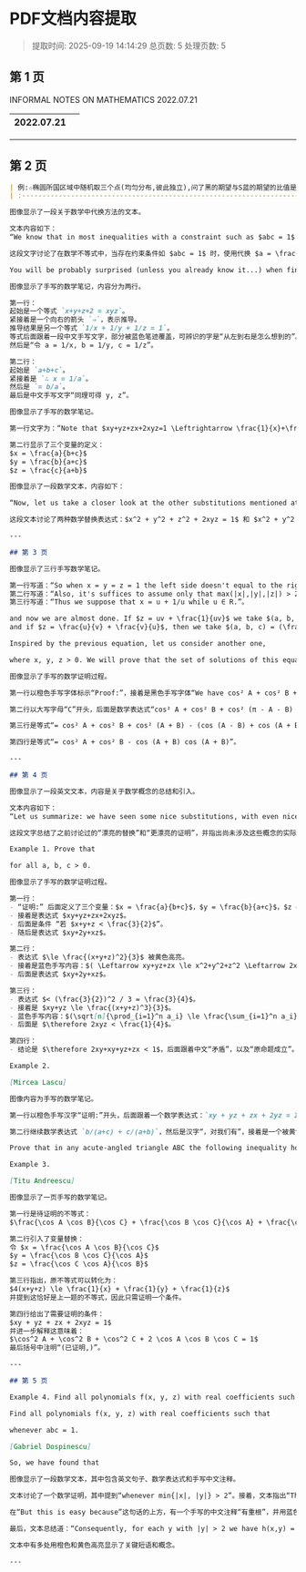 # PDF文档内容提取
> 提取时间: 2025-09-19 14:14:29
> 总页数: 5
> 处理页数: 5

## 第 1 页

INFORMAL NOTES ON
MATHEMATICS
2022.07.21

| 2022.07.21 | |
| :---------- | :------------------------------------------------------------------------------------------------------------------------------------------------------------------------------------------------------------------------------------------------------------------------------------------------------------------------------------------------------------------------------------------------------------------------------------------------------------------------------------------------------------------------------------------------------------------------------------------------------------------------------------------------------------------------------------------------------------------------------------------------------------------------------------------------------------------------------------------------------------------------------------------------------------------------------------------------------------------------------------------------------------------------------------------------------------------------------------------------------------------------------------------------------------------------------------------------------------------------------------------------------------------------------------------------------------------------------------------------------------------------------------------------------------------------------------------------------------------------------------------------------------------------------------------------------------------------------------------------------------------------------------------------------------------------------------------------------------------------------------------------------------------------------------------------------------------------------------------------------------------------------------------------------------------------------------------------------------------------------------------------------------------------------------------------------------------------------------------------------------------------------------------------------------------------------------------------------------------------------------------------------------------------------------------------------------------------------------------------------------------------------------------------------------------------------------------------------------------------------------------------------------------------------------------------------------------------------------------------------------------------------------------------------------------------------------------------------------------------------------------------------------------------------------------------------------------------------------------------------------------------------------------------------------------------------------------------------------------------------------------------------------------------------------------------------------------------------------------------------------------------------------------------------------------------------------------------------------------------------------------------------------------------------------------------------------------------------------------------------------------------------------------------------------------------------------------------------------------------------------------------------------------------------------------------------------------------------------------------------------------------------------------------------------------------------------------------------------------------------------------------------------------------------------------------------------------------------------------------------------------------------------------------------------------------------------------------------------------------------------------------------------------------------------------------------------------------------------------------------------------------------------------------------------------------------------------------------------------------------------------------------------------------------------------------------------------------------------------------------------------------------------------------------------------------------------------------------------------------------------------------------------------------------------------------------------------------------------------------------------------------------------------------------------------------------------------------------------------------------------------------------------------------------------------------------------------------------------------------------------------------------------------------------------------------------------------------------------------------------------------------------------------------------------------------------------------------------------------------------------------------------------------------------------------------------------------------------------------------------------------------------------------------------------------------------------------------------------------------------------------------------------------------------------------------------------------------------------------------------------------------------------------------------------------------------------------------------------------------------------------------------------------------------------------------------------------------------------------------------------------------------------------------------------------------------------------------------------------------------------------------------------------------------------------------------------------------------------------------------------------------------------------------------------------------------------------------------------------------------------------------------------------------------------------------------------------------------------------------------------------------------------------------------------------------------------------------------------------------------------------------------------------------------------------------------------------------------------------------------------------------------------------------------------------------------------------------------------------------------------------------------------------------------------------------------------------------------------------------------------------------------------------------------------------------------------------------------------------------------------------------------------------------------------------------------------------------------------------------------------------------------------------------------------------------------------------------------------------------------------------------------------------------------------------------------------------------------------------------------------------------------------------------------------------------------------------------------------------------------------------------------------------------------------------------------------------------------------------------------------------------------------------------------------------------------------------------------------------------------------------------------------------------------------------------------------------------------------------------------------------------------------------------------------------------------------------------------------------------------------------------------------------------------------------------------------------------------------------------------------------------------------------------------------------------------------------------------------------------------------------------------------------------------------------------------------------------------------------------------------------------------------------------------------------------------------------------------------------------------------------------------------------------------------------------------------------------------------------------------------------------------------------------------------------------------------------------------------------------------------------------------------------------------------------------------------------------------------------------------------------------------------------------------------------------------------------------------------------------------------------------------------------------------------------------------------------------------------------------------------------------------------------------------------------------------------------------------------------------------------------------------------------------------------------------------------------------------------------------------------------------------------------------------------------------------------------------------------------------------------------------------------------------------------------------------------------------------------------------------------------------------------------------------------------------------------------------------------------------------------------------------------------------------------------------------------------------------------------------------------------------------------------------------------------------------------------------------------------------------------------------------------------------------------------------------------------------------------------------------------------------------------------------------------------------------------------------------------------------------------------------------------------------------------------------------------------------------------------------------------------------------------------------------------------------------------------------------------------------------------------------------------------------------------------------------------------------------------------------------------------------------------------------------------------------------------------------------------------------------------------------------------------------------------------------------------------------------------------------------------------------------------------------------------------------------------------------------------------------------------------------------------------------------------------------------------------------------------------------------------------------------------------------------------------------------------------------------------------------------------------------------------------------------------------------------------------------------------------------------------------------------------------------------------------------------------------------------------------------------------------------------------------------------------------------------------------------------------------------------------------------------------------------------------------------------------------------------------------------------------------------------------------------------------------------------------------------------------------------------------------------------------------------------------------------------------------------------------------------------------------------------------------------------------------------------------------------------------------------------------------------------------------------------------------------------------------------------------------------------------------------------------------------------------------------------------------------------------------------------------------------------------------------------------------------------------------------------------------------------------------------------------------------------------------------------------------------------------------------------------------------------------------------------------------------------------------------------------------------------------------------------------------------------------------------------------------------------------------------------------------------------------------------------------------------------------------------------------------------------------------------------------------------------------------------------------------------------------------------------------------------------------------------------------------------------------------------------------------------------------------------------------------------------------------------------------------------------------------------------------------------------------------------------------------------------------------------------------------------------------------------------------------------------------------------------------------------------------------------------------------------------------------------------------------------------------------------------------------------------------------------------------------------------------------------------------------------------------------------------------------------------------------------------------------------------------------------------------------------------------------------------------------------------------------------------------------------------------------------------------------------------------------------------------------------------------------------------------------------------------------------------------------------------------------------------------------------------------------------------------------------------------------------------------------------------------------------------------------------------------------------------------------------------------------------------------------------------------------------------------------------------------------------------------------------------------------------------------------------------------------------------------------------------------------------------------------------------------------------------------------------------------------------------------------------------------------------------------------------------------------------------------------------------------------------------------------------------------------------------------------------------------------------------------------------------------------------------------------------------------------------------------------------------------------------------------------------------------------------------------------------------------------------------------------------------------------------------------------------------------------------------------------------------------------------------------------------------------------------------------------------------------------------------------------------------------------------------------------------------------------------------------------------------------------------------------------------------------------------------------------------------------------------------------------------------------------------------------------------------------------------------------------------------------------------------------------------------------------------------------------------------------------------------------------------------------------------------------------------------------------------------------------------------------------------------------------------------------------------------------------------------------------------------------------------------------------------------------------------------------------------------------------------------------------------------------------------------------------------------------------------------------------------------------------------------------------------------------------------------------------------------------------------------------------------------------------------------------------------------------------------------------------------------------------------------------------------------------------------------------------------------------------------------------------------------------------------------------------------------------------------------------------------------------------------------------------------------------------------------------------------------------------------------------------------------------------------------------------------------------------------------------------------------------------------------------------------------------------------------------------------------------------------------------------------------------------------------------------------------------------------------------------------------------------------------------------------------------------------------------------------------------------------------------------------------------------------------------------------------------------------------------------------------------------------------------------------------------------------------------------------------------------------------------------------------------------------------------------------------------------------------------------------------------------------------------------------------------------------------------------------------------------------------------------------------------------------------------------------------------------------------------------------------------------------------------------------------------------------------------------------------------------------------------------------------------------------------------------------------------------------------------------------------------------------------------------------------------------------------------------------------------------------------------------------------------------------------------------------------------------------------------------------------------------------------------------------------------------------------------------------------------------------------------------------------------------------------------------------------------------------------------------------------------------------------------------------------------------------------------------------------------------------------------------------------------------------------------------------------------------------------------------------------------------------------------------------------------------------------------------------------------------------------------------------------------------------------------------------------------------------------------------------------------------------------------------------------------------------------------------------------------------------------------------------------------------------------------------------------------------------------------------------------------------------------------------------------------------------------------------------------------------------------------------------------------------------------------------------------------------------------------------------------------------------------------------------------------------------------------------------------------------------------------------------------------------------------------------------------------------------------------------------------------------------------------------------------------------------------------------------------------------------------------------------------------------------------------------------------------------------------------------------------------------------------------------------------------------------------------------------------------------------------------------------------------------------------------------------------------------------------------------------------------------------------------------------------------------------------------------------------------------------------------------------------------------------------------------------------------------------------------------------------------------------------------------------------------------------------------------------------------------------------------------------------------------------------------------------------------------------------------------------------------------------------------------------------------------------------------------------------------------------------------------------------------------------------------------------------------------------------------------------------------------------------------------------------------------------------------------------------------------------------------------------------------------------------------------------------------------------------------------------------------------------------------------------------------------------------------------------------------------------------------------------------------------------------------------------------------------------------------------------------------------------------------------------------------------------------------------------------------------------------------------------------------------------------------------------------------------------------------------------------------------------------------------------------------------------------------------------------------------------------------------------------------------------------------------------------------------------------------------------------------------------------------------------------------------------------------------------------------------------------------------------------------------------------------------------------------------------------------------------------------------------------------------------------------------------------------------------------------------------------------------------------------------------------------------------------------------------------------------------------------------------------------------------------------------------------------------------------------------------------------------------------------------------------------------------------------------------------------------------------------------------------------------------------------------------------------------------------------------------------------------------------------------------------------------------------------------------------------------------------------------------------------------------------------------------------------------------------------------------------------------------------------------------------------------------------------------------------------------------------------------------------------------------------------------------------------------------------------------------------------------------------------------------------------------------------------------------------------------------------------------------------------------------------------------------------------------------------------------------------------------------------------------------------------------------------------------------------------------------------------------------------------------------------------------------------------------------------------------------------------------------------------------------------------------------------------------------------------------------------------------------------------------------------------------------------------------------------------------------------------------------------------------------------------------------------------------------------------------------------------------------------------------------------------------------------------------------------------------------------------------------------------------------------------------------------------------------------------------------------------------------------------------------------------------------------------------------------------------------------------------------------------------------------------------------------------------------------------------------------------------------------------------------------------------------------------------------------------------------------------------------------------------------------------------------------------------------------------------------------------------------------------------------------------------------------------------------------------------------------------------------------------------------------------------------------------------------------------------------------------------------------------------------------------------------------------------------------------------------------------------------------------------------------------------------------------------------------------------------------------------------------------------------------------------------------------------------------------------------------------------------------------------------------------------------------------------------------------------------------------------------------------------------------------------------------------------------------------------------------------------------------------------------------------------------------------------------------------------------------------------------------------------------------------------------------------------------------------------------------------------------------------------------------------------------------------------------------------------------------------------------------------------------------------------------------------------------------------------------------------------------------------------------------------------------------------------------------------------------------------------------------------------------------------------------------------------------------------------------------------------------------------------------------------------------------------------------------------------------------------------------------------------------------------------------------------------------------------------------------------------------------------------------------------------------------------------------------------------------------------------------------------------------------------------------------------------------------------------------------------------------------------------------------------------------------------------------------------------------------------------------------------------------------------------------------------------------------------------------------------------------------------------------------------------------------------------------------------------------------------------------------------------------------------------------------------------------------------------------------------------------------------------------------------------------------------------------------------------------------------------------------------------------------------------------------------------------------------------------------------------------------------------------------------------------------------------------------------------------------------------------------------------------------------------------------------------------------------------------------------------------------------------------------------------------------------------------------------------------------------------------------------------------------------------------------------------------------------------------------------------------------------------------------------------------------------------------------------------------------------------------------------------------------------------------------------------------------------------------------------------------------------------------------------------------------------------------------------------------------------------------------------------------------------------------------------------------------------------------------------------------------------------------------------------------------------------------------------------------------------------------------------------------------------------------------------------------------------------------------------------------------------------------------------------------------------------------------------------------------------------------------------------------------------------------------------------------------------------------------------------------------------------------------------------------------------------------------------------------------------------------------------------------------------------------------------------------------------------------------------------------------------------------------------------------------------------------------------------------------------------------------------------------------------------------------------------------------------------------------------------------------------------------------------------------------------------------------------------------------------------------------------------------------------------------------------------------------------------------------------------------------------------------------------------------------------------------------------------------------------------------------------------------------------------------------------------------------------------------------------------------------------------------------------------------------------------------------------------------------------------------------------------------------------------------------------------------------------------------------------------------------------------------------------------------------------------------------------------------------------------------------------------------------------------------------------------------------------------------------------------------------------------------------------------------------------------------------------------------------------------------------------------------------------------------------------------------------------------------------------------------------------------------------------------------------------------------------------------------------------------------------------------------------------------------------------------------------------------------------------------------------------------------------------------------------------------------------------------------------------------------------------------------------------------------------------------------------------------------------------------------------------------------------------------------------------------------------------------------------------------------------------------------------------------------------------------------------------------------------------------------------------------------------------------------------------------------------------------------------------------------------------------------------------------------------------------------------------------------------------------------------------------------------------------------------------------------------------------------------------------------------------------------------------------------------------------------------------------------------------------------------------------------------------------------------------------------

---

## 第 2 页

```markdown
| 例:☆椭圆所国区域中随机取三个点(均匀分布,彼此独立),问了黑的期望与S蓝的期望的比值是多少? | 当S落入△BR时,S在。阳观内 |
| :--------------------------------------------------------------------------------------------------------------------------------------------------------------------------------------------------------------------------------------------------------------------------------------------------------------------------------------------------------------------------------------------------------------------------------------------------------------------------------------------------------------------------------------------------------------------------------------------------------------------------------------------------------------------------------------------------------------------------------------------------------------------------------------------------------------------------------------------------------------------------------------------------------------------------------------------------------------------------------------------------------------------------------------------------------------------------------------------------------------------------------------------------------------------------------------------------------------------------------------------------------------------------------------------------------------------------------------------------------------------------------------------------------------------------------------------------------------------------------------------------------------------------------------------------------------------------------------------------------------------------------------------------------------------------------------------------------------------------------------------------------------------------------------------------------------------------------------------------------------------------------------------------------------------------------------------------------------------------------------------------------------------------------------------------------------------------------------------------------------------------------------------------------------------------------------------------------------------------------------------------------------------------------------------------------------------------------------------------------------------------------------------------------------------------------------------------------------------------------------------------------------------------------------------------------------------------------------------------------------------------------------------------------------------------------------------------------------------------------------------------------------------------------------------------------------------------------------------------------------------------------------------------------------------------------------------------------------------------------------------------------------------------------------------------------------------------------------------------------------------------------------------------------------------------------------------------------------------------------------------------------------------------------------------------------------------------------------------------------------------------------------------------------------------------------------------------------------------------------------------------------------------------------------------------------------------------------------------------------------------------------------------------------------------------------------------------------------------------------------------------------------------------------------------------------------------------------------------------------------------------------------------------------------------------------------------------------------------------------------------------------------------------------------------------------------------------------------------------------------------------------------------------------------------------------------------------------------------------------------------------------------------------------------------------------------------------------------------------------------------------------------------------------------------------------------------------------------------------------------------------------------------------------------------------------------------------------------------------------------------------------------------------------------------------------------------------------------------------------------------------------------------------------------------------------------------------------------------------------------------------------------------------------------------------------------------------------------------------------------------------------------------------------------------------------------------------------------------------------------------------------------------------------------------------------------------------------------------------------------------------------------------------------------------------------------------------------------------------------------------------------------------------------------------------------------------------------------------------------------------------------------------------------------------------------------------------------------------------------------------------------------------------------------------------------------------------------------------------------------------------------------------------------------------------------------------------------------------------------------------------------------------------------------------------------------------------------------------------------------------------------------------------------------------------------------------------------------------------------------------------------------------------------------------------------------------------------------------------------------------------------------------------------------------------------------------------------------------------------------------------------------------------------------------------------------------------------------------------------------------------------------------------------------------------------------------------------------------------------------------------------------------------------------------------------------------------------------------------------------------------------------------------------------------------------------------------------------------------------------------------------------------------------------------------------------------------------------------------------------------------------------------------------------------------------------------------------------------------------------------------------------------------------------------------------------------------------------------------------------------------------------------------------------------------------------------------------------------------------------------------------------------------------------------------------------------------------------------------------------------------------------------------------------------------------------------------------------------------------------------------------------------------------------------------------------------------------------------------------------------------------------------------------------------------------------------------------------------------------------------------------------------------------------------------------------------------------------------------------------------------------------------------------------------------------------------------------------------------------------------------------------------------------------------------------------------------------------------------------------------------------------------------------------------------------------------------------------------------------------------------------------------------------------------------------------------------------------------------------------------------------------------------------------------------------------------------------------------------------------------------------------------------------------------------------------------------------------------------------------------------------------------------------------------------------------------------------------------------------------------------------------------------------------------------------------------------------------------------------------------------------------------------------------------------------------------------------------------------------------------------------------------------------------------------------------------------------------------------------------------------------------------------------------------------------------------------------------------------------------------------------------------------------------------------------------------------------------------------------------------------------------------------------------------------------------------------------------------------------------------------------------------------------------------------------------------------------------------------------------------------------------------------------------------------------------------------------------------------------------------------------------------------------------------------------------------------------------------------------------------------------------------------------------------------------------------------------------------------------------------------------------------------------------------------------------------------------------------------------------------------------------------------------------------------------------------------------------------------------------------------------------------------------------------------------------------------------------------------------------------------------------------------------------------------------------------------------------------------------------------------------------------------------------------------------------------------------------------------------------------------------------------------------------------------------------------------------------------------------------------------------------------------------------------------------------------------------------------------------------------------------------------------------------------------------------------------------------------------------------------------------------------------------------------------------------------------------------------------------------------------------------------------------------------------------------------------------------------------------------------------------------------------------------------------------------------------------------------------------------------------------------------------------------------------------------------------------------------------------------------------------------------------------------------------------------------------------------------------------------------------------------------------------------------------------------------------------------------------------------------------------------------------------------------------------------------------------------------------------------------------------------------------------------------------------------------------------------------------------------------------------------------------------------------------------------------------------------------------------------------------------------------------------------------------------------------------------------------------------------------------------------------------------------------------------------------------------------------------------------------------------------------------------------------------------------------------------------------------------------------------------------------------------------------------------------------------------------------------------------------------------------------------------------------------------------------------------------------------------------------------------------------------------------------------------------------------------------------------------------------------------------------------------------------------------------------------------------------------------------------------------------------------------------------------------------------------------------------------------------------------------------------------------------------------------------------------------------------------------------------------------------------------------------------------------------------------------------------------------------------------------------------------------------------------------------------------------------------------------------------------------------------------------------------------------------------------------------------------------------------------------------------------------------------------------------------------------------------------------------------------------------------------------------------------------------------------------------------------------------------------------------------------------------------------------------------------------------------------------------------------------------------------------------------------------------------------------------------------------------------------------------------------------------------------------------------------------------------------------------------------------------------------------------------------------------------------------------------------------------------------------------------------------------------------------------------------------------------------------------------------------------------------------------------------------------------------------------------------------------------------------------------------------------------------------------------------------------------------------------------------------------------------------------------------------------------------------------------------------------------------------------------------------------------------------------------------------------------------------------------------------------------------------------------------------------------------------------------------------------------------------------------------------------------------------------------------------------------------------------------------------------------------------------------------------------------------------------------------------------------------------------------------------------------------------------------------------------------------------------------------------------------------------------------------------------------------------------------------------------------------------------------------------------------------------------------------------------------------------------------------------------------------------------------------------------------------------------------------------------------------------------------------------------------------------------------------------------------------------------------------------------------------------------------------------------------------------------------------------------------------------------------------------------------------------------------------------------------------------------------------------------------------------------------------------------------------------------------------------------------------------------------------------------------------------------------------------------------------------------------------------------------------------------------------------------------------------------------------------------------------------------------------------------------------------------------------------------------------------------------------------------------------------------------------------------------------------------------------------------------------------------------------------------------------------------------------------------------------------------------------------------------------------------------------------------------------------------------------------------------------------------------------------------------------------------------------------------------------------------------------------------------------------------------------------------------------------------------------------------------------------------------------------------------------------------------------------------------------------------------------------------------------------------------------------------------------------------------------------------------------------------------------------------------------------------------------------------------------------------------------------------------------------------------------------------------------------------------------------------------------------------------------------------------------------------------------------------------------------------------------------------------------------------------------------------------------------------------------------------------------------------------------------------------------------------------------------------------------------------------------------------------------------------------------------------------------------------------------------------------------------------------------------------------------------------------------------------------------------------------------------------------------------------------------------------------------------------------------------------------------------------------------------------------------------------------------------------------------------------------------------------------------------------------------------------------------------------------------------------------------------------------------------------------------------------------------------------------------------------------------------------------------------------------------------------------------------------------------------------------------------------------------------------------------------------------------------------------------------------------------------------------------------------------------------------------------------------------------------------------------------------------------------------------------------------------------------------------------------------------------------------------------------------------------------------------------------------------------------------------------------------------------------------------------------------------------------------------------------------------------------------------------------------------------------------------------------------------------------------------------------------------------------------------------------------------------------------------------------------------------------------------------------------------------------------------------------------------------------------------------------------------------------------------------------------------------------------------------------------------------------------------------------------------------------------------------------------------------------------------------------------------------------------------------------------------------------------------------------------------------------------------------------------------------------------------------------------------------------------------------------------------------------------------------------------------------------------------------------------------------------------------------------------------------------------------------------------------------------------------------------------------------------------------------------------------------------------------------------------------------------------------------------------------------------------------------------------------------------------------------------------------------------------------------------------------------------------------------------------------------------------------------------------------------------------------------------------------------------------------------------------------------------------------------------------------------------------------------------------------------------------------------------------------------------------------------------------------------------------------------------------------------------------------------------------------------------------------------------------------------------------------------------------------------------------------------------------------------------------------------------------------------------------------------------------------------------------------------------------------------------------------------------------------------------------------------------------------------------------------------------------------------------------------------------------------------------------------------------------------------------------------------------------------------------------------------------------------------------------------------------------------------------------------------------------------------------------------------------------------------------------------------------------------------------------------------------------------------------------------------------------------------------------------------------------------------------------------------------------------------------------------------------------------------------------------------------------------------------------------------------------------------------------------------------------------------------------------------------------------------------------------------------------------------------------------------------------------------------------------------------------------------------------------------------------------------------------------------------------------------------------------------------------------------------------------------------------------------------------------------------------------------------------------------------------------------------------------------------------------------------------------------------------------------------------------------------------------------------------------------------------------------------------------------------------------------------------------------------------------------------------------------------------------------------------------------------------------------------------------------------------------------------------------------------------------------------------------------------------------------------------------------------------------------------------------------------------------------------------------------------------------------------------------------------------------------------------------------------------------------------------------------------------------------------------------------------------------------------------------------------------------------------------------------------------------------------------------------------------------------------------------------------------------------------------------------------------------------------------------------------------------------------------------------------------------------------------------------------------------------------------------------------------------------------------------------------------------------------------------------------------------------------------------------------------------------------------------------------------------------------------------------------------------------------------------------------------------------------------------------------------------------------------------------------------------------------------------------------------------------------------------------------------------------------------------------------------------------------------------------------------------------------------------------------------------------------------------------------------------------------------------------------------------------------------------------------------------------------------------------------------------------------------------------------------------------------------------------------------------------------------------------------------------------------------------------------------------------------------------------------------------------------------------------------------------------------------------------------------------------------------------------------------------------------------------------------------------------------------------------------------------------------------------------------------------------------------------------------------------------------------------------------------------------------------------------------------------------------------------------------------------------------------------------------------------------------------------------------------------------------------------------------------------------------------------------------------------------------------------------------------------------------------------------------------------------------------------------------------------------------------------------------------------------------------------------------------------------------------------------------------------------------------------------------------------------------------------------------------------------------------------------------------------------------------------------------------------------------------------------------------------------------------------------------------------------------------------------------------------------------------------------------------------------------------------------------------------------------------------------------------------------------------------------------------------------------------------------------------------------------------------------------------------------------------------------------------------------------------------------------------------------------------------------------------------------------------------------------------------------------------------------------------------------------------------------------------------------------------------------------------------------------------------------------------------------------------------------------------------------------------------------------------------------------------------------------------------------------------------------------------------------------------------------------------------------------------------------------------------------------------------------------------------------------------------------------------------------------------------------------------------------------------------------------------------------------------------------------------------------------------------------------------------------------------------------------------------------------------------------------------------------------------------------------------------------------------------------------------------------------------------------------------------------------------------------------------------------------------------------------------------------------------------------------------------------------------------------------------------------------------------------------------------------------------------------------------------------------------------------------------------------------------------------------------------------------------------------------------------------------------------------------------------------------------------------------------------------------------------------------------------------------------------------------------------------------------------------------------------------------------------------------------------------------------------------------------------------------------------------------------------------------------------------------------------------------------------------------------------------------------------------------------------------------------------------------------------------------------------------------------------------------------------------------------------------------------------------------------------------------------------------------------------------------------------------------------------------------------------------------------------------------------------------------------------------------------------------------------------------------------------------------------------------------------------------------------------------------------------------------------------------------------------------------------------------------------------------------------------------------------------------------------------------------------------------------------------------------------------------------------------------------------------------------------------------------------------------------------------------------------------------------------------------------------------------------------------------------------------------------------------------------------------------------------------------------------------------------------------------------------------------------------------------------------------------------------------------------------------------------------------------------------------------------------------------------------------------------------------------------------------------------------------------------------------------------------------------------------------------------------------------------------------------------------------------------------------------------------------------------------------------------------------------------------------------------------------------------------------------------------------------------------------------------------------------------------------------------------------------------------------------------------------------------------------------------------------------------------------------------------------------------------------------------------------------------------------------------------------------------------------------------------------------------------------------------------------------------------------------------------------------------------------------------------------------------------------------------------------------------

图像显示了一段关于数学中代换方法的文本。

文本内容如下：
“We know that in most inequalities with a constraint such as $abc = 1$ the substitution $a = \frac{x}{y}, b = \frac{y}{z}, c = \frac{z}{x}$ simplifies the solution (don't kid yourself, not all problems of this type become easier!). The use of substitutions is far from being specific to inequalities; there are many other similar substitutions that usually make life easier. For instance, have you ever thought of other conditions such as”

这段文字讨论了在数学不等式中，当存在约束条件如 $abc = 1$ 时，使用代换 $a = \frac{x}{y}, b = \frac{y}{z}, c = \frac{z}{x}$ 可以简化解题过程。同时，文字也指出并非所有此类问题都会因此变得更容易。此外，它强调了代换方法并非只局限于不等式，还有许多其他类似的代换方法通常能使问题更易解决。最后，文字提出了一个问题，询问读者是否考虑过其他条件。

You will be probably surprised (unless you already know it...) when finding out that the condition $xyz = x + y + z + 2$ together with $x, y, z > 0$ implies the existence of positive real numbers $a, b, c$ such that

图像显示了手写的数学笔记，内容分为两行。

第一行：
起始是一个等式 `x+y+z+2 = xyz`。
紧接着是一个向右的箭头 `⇒`，表示推导。
推导结果是另一个等式 `1/x + 1/y + 1/z = 1`。
等式后面跟着一段中文手写文字，部分被蓝色笔迹覆盖，可辨识的字是“从左到右是怎么想到的”。
然后是“令 a = 1/x, b = 1/y, c = 1/z”。

第二行：
起始是 `a+b+c`。
紧接着是 `∴ x = 1/a`。
然后是 `= b/a`。
最后是中文手写文字“同理可得 y, z”。

图像显示了手写的数学笔记。

第一行文字为：“Note that $xy+yz+zx+2xyz=1 \Leftrightarrow \frac{1}{x}+\frac{1}{y}+\frac{1}{z}+2 = \frac{1}{xyz}$, so we can easily get the result:”

第二行显示了三个变量的定义：
$x = \frac{a}{b+c}$
$y = \frac{b}{a+c}$
$z = \frac{c}{a+b}$

图像显示了一段数学文本，内容如下：

“Now, let us take a closer look at the other substitutions mentioned at the beginning of the chapter, namely $x^2 + y^2 + z^2 + 2xyz = 1$ and $x^2 + y^2 + z^2 = xyz + 4$. Let us begin with the following question, which can be considered an exercise, too: consider three real numbers $a, b, c$ such that $abc = 1$ and let”

这段文本讨论了两种数学替换表达式：$x^2 + y^2 + z^2 + 2xyz = 1$ 和 $x^2 + y^2 + z^2 = xyz + 4$。随后，它提出了一个问题或练习，要求考虑三个实数 $a, b, c$，并给出了条件 $abc = 1$。

---

## 第 3 页

图像显示了三行手写数学笔记。

第一行写道：“So when x = y = z = 1 the left side doesn't equal to the right side. What we need is min{|x|,|y|,|z|} ≥ 2”。
第二行写道：“Also, it's suffices to assume only that max(|x|,|y|,|z|) > 2. Indeed, we may assume that |x| > 2.”。
第三行写道：“Thus we suppose that x = u + 1/u while u ∈ R.”。

and now we are almost done. If $z = uv + \frac{1}{uv}$ we take $(a, b, c) = (u, v, \frac{1}{uv})$
and if $z = \frac{u}{v} + \frac{v}{u}$, then we take $(a, b, c) = (\frac{1}{u}, v, \frac{u}{v})$.

Inspired by the previous equation, let us consider another one,

where x, y, z > 0. We will prove that the set of solutions of this equation is the set of triples (2 cos A, 2 cos B, 2 cos C), where A, B, C are the angles of an acute triangle. First, let us prove that all these triples are solutions.

图像显示了手写的数学证明过程。

第一行以橙色手写字体标示“Proof:”，接着是黑色手写字体“We have cos² A + cos² B + cos² C + 2 cos A cos B cos C = 1, then we'll have the result.”，这似乎是证明的目标或前提。

第二行以大写字母“C”开头，后面是数学表达式“cos² A + cos² B + cos² (π - A - B) + 2 cos A cos B cos (π - A - B)”。

第三行是等式“= cos² A + cos² B + cos² (A + B) - (cos (A - B) + cos (A + B)) cos (A + B)”。

第四行是等式“= cos² A + cos² B - cos (A + B) cos (A + B)”。

---

## 第 4 页

图像显示了一段英文文本，内容是关于数学概念的总结和引入。

文本内容如下：
“Let us summarize: we have seen some nice substitutions, with even nicer proofs, but we still have not seen any applications. We will see them in a moment... and there are quite a few problems that can be solved by using these "tricks". First, an easy and classical problem, due to Nesbitt. It has so many extensions and generalizations that we must discuss it first.”

这段文字总结了之前讨论过的“漂亮的替换”和“更漂亮的证明”，并指出尚未涉及这些概念的实际应用。作者提到接下来将介绍一些可以通过这些“技巧”解决的问题，并首先引入一个由Nesbitt提出的经典问题，强调该问题具有许多扩展和推广，因此需要优先讨论。

Example 1. Prove that

for all a, b, c > 0.

图像显示了手写的数学证明过程。

第一行：
- “证明:” 后面定义了三个变量：$x = \frac{a}{b+c}$，$y = \frac{b}{a+c}$，$z = \frac{c}{a+b}$。
- 接着是表达式 $xy+yz+zx+2xyz$。
- 后面是条件 “若 $x+y+z < \frac{3}{2}$”。
- 随后是表达式 $xy+2y+xz$。

第二行：
- 表达式 $\le \frac{(x+y+z)^2}{3}$ 被黄色高亮。
- 接着是蓝色手写内容：$( \Leftarrow xy+yz+zx \le x^2+y^2+z^2 \Leftarrow 2xy+2yz+2zx \le (x^2+y^2)+(y^2+z^2)+(z^2+x^2) )$。
- 后面是表达式 $xy+2y+xz$。

第三行：
- 表达式 $< (\frac{3}{2})^2 / 3 = \frac{3}{4}$。
- 接着是 $xy+yz \le \frac{(x+y+z)^3}{3}$。
- 蓝色手写内容：$(\sqrt[n]{\prod_{i=1}^n a_i} \le \frac{\sum_{i=1}^n a_i}{n} \text{，均值不等式})$。
- 后面是 $\therefore 2xyz < \frac{1}{4}$。

第四行：
- 结论是 $\therefore 2xy+xy+yz+zx < 1$，后面跟着中文“矛盾”，以及“原命题成立”。

Example 2.

[Mircea Lascu]

图像内容为手写的数学笔记。

第一行以橙色手写汉字“证明:”开头，后面跟着一个数学表达式：`xy + yz + zx + 2yz = 1`。接着是汉字“、使用我们的代换化为”，然后是数学表达式 `b/a + c/b + a/c`。

第二行继续数学表达式 `b/(a+c) + c/(a+b)`，然后是汉字“，对我们有”，接着是一个被黄色高亮标记的数学不等式：`4a/(b+c) <= a/b + a/c`。紧接着是另一个被黄色高亮标记的数学不等式：`4b/(c+a) <= b/c + b/a`。再接着是第三个被黄色高亮标记的数学不等式：`4c/(a+b) <= c/a + c/b`。最后是汉字“，可证明。”

Prove that in any acute-angled triangle ABC the following inequality holds

Example 3.

[Titu Andreescu]

图像显示了一页手写的数学笔记。

第一行是待证明的不等式：
$\frac{\cos A \cos B}{\cos C} + \frac{\cos B \cos C}{\cos A} + \frac{\cos C \cos A}{\cos B} \le \frac{1}{4} \left( \frac{\cos A}{\cos B \cos C} + \frac{\cos B}{\cos A \cos C} + \frac{\cos C}{\cos A \cos B} \right)$

第二行引入了变量替换：
令 $x = \frac{\cos A \cos B}{\cos C}$
$y = \frac{\cos B \cos C}{\cos A}$
$z = \frac{\cos C \cos A}{\cos B}$

第三行指出，原不等式可以转化为：
$4(x+y+z) \le \frac{1}{x} + \frac{1}{y} + \frac{1}{z}$
并提到这恰好是上一题的不等式，因此只需证明一个条件。

第四行给出了需要证明的条件：
$xy + yz + zx + 2xyz = 1$
并进一步解释这意味着：
$\cos^2 A + \cos^2 B + \cos^2 C + 2 \cos A \cos B \cos C = 1$
最后括号中注明“(已证明,)”。

---

## 第 5 页

Example 4. Find all polynomials f(x, y, z) with real coefficients such that

Find all polynomials f(x, y, z) with real coefficients such that

whenever abc = 1.

[Gabriel Dospinescu]

So, we have found that

图像显示了一段数学文本，其中包含英文句子、数学表达式和手写中文注释。

文本讨论了一个数学证明，其中提到“whenever min{|x|, |y|} > 2”。接着，文本指出“The last relation suggests that we should prove that for each y with |y| > 2, the function x → √(x² - 4) is not rational”。这里，“rational”一词被高亮显示，并且给出了其定义：“that is, there are not polynomials p, q such that √(x² - 4) = p(x)/q(x)”。

在“But this is easy because”这句话的上方，有一个手写的中文注释“有重根”，并用蓝色箭头指向“because”。文本继续解释说，如果这样的多项式存在，“than each zero of x² - 4 should have even multiplicity”，其中“even multiplicity”被高亮显示。文本指出“which is not the case”。

最后，文本总结道：“Consequently, for each y with |y| > 2 we have h(x,y) = k(x,y) = 0 for all x. But this means that h(x,y) = k(x,y) = 0 for all x,y, that is our polynomial is divisible by x² + y² + z² - xyz - 4.”

文本中有多处用橙色和黄色高亮显示了关键短语和概念。

---

